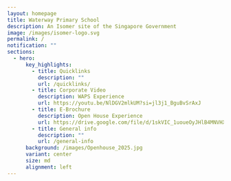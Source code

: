 ```yaml
---
layout: homepage
title: Waterway Primary School
description: An Isomer site of the Singapore Government
image: /images/isomer-logo.svg
permalink: /
notification: ""
sections:
  - hero:
      key_highlights:
        - title: Quicklinks
          description: ""
          url: /quicklinks/
        - title: Corporate Video
          description: WAPS Experience
          url: https://youtu.be/NlDGV2mlkUM?si=jl3j1_BguBvSrAxJ
        - title: E-Brochure
          description: Open House Experience
          url: https://drive.google.com/file/d/1skVIC_1uoueOyJHlB4MNVHXv5rBEY-gV/view?usp=drive_link
        - title: General info
          description: ""
          url: /general-info
      background: /images/Openhouse_2025.jpg
      variant: center
      size: md
      alignment: left
---
```


